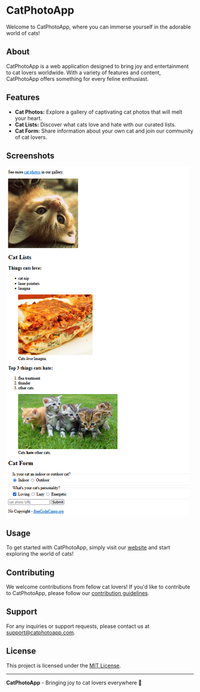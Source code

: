 # CatPhotoApp

Welcome to CatPhotoApp, where you can immerse yourself in the adorable world of cats!

## About

CatPhotoApp is a web application designed to bring joy and entertainment to cat lovers worldwide. With a variety of features and content, CatPhotoApp offers something for every feline enthusiast.

## Features

- **Cat Photos:** Explore a gallery of captivating cat photos that will melt your heart.
- **Cat Lists:** Discover what cats love and hate with our curated lists.
- **Cat Form:** Share information about your own cat and join our community of cat lovers.

## Screenshots

![CatPhotoApp Screenshot](https://raw.githubusercontent.com/dogaegeozden/CatPhotoApp/main/screenshots/screen_shot1.png)

## Usage

To get started with CatPhotoApp, simply visit our [website](https://freecatphotoapp.com) and start exploring the world of cats!

## Contributing

We welcome contributions from fellow cat lovers! If you'd like to contribute to CatPhotoApp, please follow our [contribution guidelines](CONTRIBUTING.md).

## Support

For any inquiries or support requests, please contact us at support@catphotoapp.com.

## License

This project is licensed under the [MIT License](LICENSE).

---

**CatPhotoApp** - Bringing joy to cat lovers everywhere 🐾
